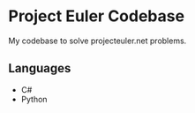 # Project Euler Codebase
My codebase to solve projecteuler.net problems.
## Languages
- C#
- Python
